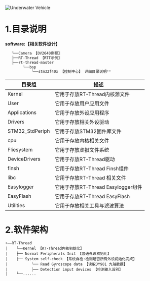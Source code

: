 

![Underwater Vehicle](https://images.gitee.com/uploads/images/2019/0222/201120_1db060f5_2330851.png "控制中心")


# 1.目录说明

**software:【相关软件设计】**
```c
   └──Camera 【OV2640例程】
   ├──RT-Thread 【RTT示例】
   ├──rt-thread-master
        └──bsp
            └──stm32f40x 【控制中心】 详细目录说明**

```			

| 目录组 | 描述 |
| -- | -- |
|Kernel| 它用于存放RT-Thread内核源文件 |
|User| 它用于存放用户应用文件 |
|Applications| 它用于存放外设应用程序 |
|Drivers|  它用于存放相关外设驱动 |
|STM32_StdPeriph| 它用于存放STM32固件库文件 |
|cpu|  它用于存放内核相关文件 |
|Fliesystem| 它用于存放虚拟文件系统 |
|DeviceDrivers|  它用于存放RT-Thread驱动 |
|finsh| 它用于存放RT-Thread Finsh组件 |
|libc| 它用于存放RT-Thread 相关文件 |
|Easylogger| 它用于存放RT-Thread Easylogger组件 |
|EasyFlash| 它用于存放RT-Thread EasyFlash |
|Utilities| 它用于存放相关工具与滤波算法 |


# 2.软件架构
```
+——RT-Thread
|    └──Kernel 【RT-Thread内核初始化】                  
|    ├── Normal Peripherals Init 【普通外设初始化】
|    ├── System self-check 【系统自检:检测是否所有外设初始化完成】 
|           └── Read Gyroscope data 【读取JY901 九轴数据】 
|           ├── Detection input devices 【检测输入设别】 
|    └──...... 
```







